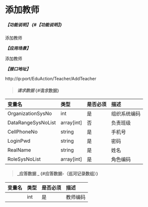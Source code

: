 # 添加教师

##### _【功能说明】_ {#【功能说明】}

添加教师

_**【应用场景】**_

添加教师

_**【接口地址】**_

http://ip:port/EduAction/Teacher/AddTeacher

> #### _请求数据_ {#请求数据}

| 变量名 | 类型 | 是否必须 | 描述 |
| :--- | :--- | :--- | :--- |
| OrganizationSysNo | int | 是 | 组织系统编码 |
| DataRangeSysNoList |array[int] | 否 | 负责班级 |
| CellPhoneNo| string| 是 | 手机号 |
| LoginPwd| string | 是 | 密码|
| RealName| string | 是 | 姓名|
| RoleSysNoList| array[int]| 是 | 角色编码 |



> #### _应答数据 _ {#应答数据-（巡河记录数组）}

| 变量名 | 类型 | 是否必须 | 描述 |
| :--- | :--- | :--- | :--- |
| | int | 是 | 教师编码 |




